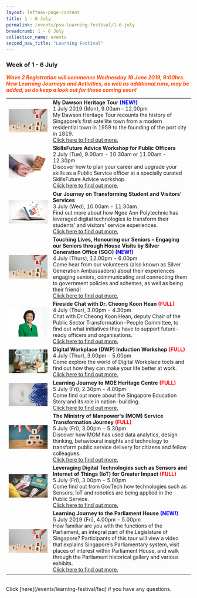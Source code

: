 ```yaml
---
layout: leftnav-page-content
title: 1 - 6 July
permalink: /events/psw-learning-festival/1-6-july
breadcrumb: 1 - 6 July
collection_name: events
second_nav_title: "Learning Festival"
---
```


<!--
---
layout: simple-page
title: learning festival
permalink: /learning-festival/1-6-july
breadcrumb: Learning Festival
---
-->
### Week of 1 - 6 July

<font color="orangered"><i><b>Wave 2 Registration will commence Wednesday 19 June 2019, 9:00hrs. New Learning Journeys and Activities, as well as additional runs, may be added, so do keep a look out for those coming soon!</b></i></font>

<table>
<tr>
    <td>
      <a href="/events/learning-journeys/event-details/LJ_DawsonTour"> <img src="/images/Engage1.jpg" /></a>
    </td>
    <td>
      <b>My Dawson Heritage Tour<font color="blue"> (NEW!)</font></b>
      <br>1 July 2019 (Mon), 9.00am – 12.00pm 
      <br>My Dawson Heritage Tour recounts the history of Singapore’s first satellite town from a modern residential town in 1959 to the founding of the port city in 1819. 
      <br><a href="/events/learning-journeys/event-details/LJ_DawsonTour">Click here to find out more.</a>
    </td>
</tr>  
 <tr>
    <td>
      <a href="/events/learning-journeys/event-details/LA_SFAWfPO"> <img src="/images/SkillUp2.jpg" /></a>
    </td>
    <td>
      <b>SkillsFuture Advice Workshop for Public Officers</b>
      <br>2 July (Tue), 9.00am - 10.30am or 11.00am - 12.30pm
      <br>Discover how to plan your career and upgrade your skills as a Public Service officer at a specially curated SkillsFuture Advice workshop. 
      <br><a href="/events/learning-journeys/event-details/LA_SFAWfPO">Click here to find out more.</a>
    </td>
  </tr>
<tr>
    <td>
      <a href="/events/learning-journeys/event-details/LJ_OJoTSaVS"> <img src="/images/SkillUp1.jpg" /></a>
    </td>
    <td>
      <b>Our Journey on Transforming Student and Visitors’ Services</b>
      <br>3 July (Wed), 10.00am - 11.30am
      <br>Find out more about how Ngee Ann Polytechnic has leveraged digital technologies to transform their students' and visitors' service experiences.
      <br><a href="/events/learning-journeys/event-details/LJ_OJoTSaVS">Click here to find out more.</a>
    </td>
  </tr>  
<tr>
    <td>
      <a href="/events/learning-journeys/event-details/LJ_SGOEngage"> <img src="/images/Engage1.jpg" /></a>
    </td>
    <td>
      <b>Touching Lives, Honouring our Seniors – Engaging our Seniors through House Visits by Silver Generation Office (SGO)<font color="blue"> (NEW!)</font></b>
      <br>4 July (Thurs), 12.00pm - 6.00pm
      <br>Come hear from our volunteers (also known as Silver Generation Ambassadors) about their experiences engaging seniors, communicating and connecting them to government policies and schemes, as well as being their friend!
      <br><a href="/events/learning-journeys/event-details/LJ_SGOEngage">Click here to find out more.</a>
    </td>
</tr>  
<tr>
    <td>
      <a href="/events/learning-journeys/event-details/LC_FC_HDB"> <img src="/images/CEO HDB Dr Cheong Koon Hean.png" /></a>
    </td>
    <td>
      <b>Fireside Chat with Dr. Cheong Koon Hean<font color="red"> (FULL)</font></b>
      <br>4 July (Thur), 3.00pm - 4.30pm
      <br>Chat with Dr Cheong Koon Hean, deputy Chair of the Public Sector Transformation-People Committee, to find out what initiatives they have to support future-ready officers and organisations.
      <br><a href="/events/learning-journeys/event-details/LC_FC_HDB">Click here to find out more.</a>
    </td>
  </tr>
  <tr>
    <td>
      <a href="/events/learning-journeys/event-details/LA_DWP"> <img src="/images/Digital1.jpeg" /></a>
    </td>
    <td>
      <b>Digital Workplace (DWP) Induction Workshop<font color="red"> (FULL)</font></b>
      <br>4 July (Thur), 3.00pm - 5.00pm   
      <br>Come explore the world of Digital Workplace tools and find out how they can make your life better at work. 
      <br><a href="/events/learning-journeys/event-details/LA_DWP">Click here to find out more.</a>
    </td>
  </tr>  
  <tr>
    <td> 
      <a href="/events/learning-journeys/event-details/LJ_moeheritage"> <img src="/images/Innovate1.jpg" /></a>
    </td>
    <td>
      <b>Learning Journey to MOE Heritage Centre<font color="red"> (FULL)</font></b>
      <br>5 July (Fri), 2.30pm - 4.00pm
      <br>Come find out more about the Singapore Education Story and its role in nation-building.
      <br><a href="/events/learning-journeys/event-details/LJ_moeheritage">Click here to find out more.</a>
    </td>
  </tr>  
  <tr>
     <td>
      <a href="/events/learning-journeys/event-details/LJ_momservice"> <img src="/images/Engage2.jpeg" /></a>
    </td>
    <td>
      <b>The Ministry of Manpower's (MOM) Service Transformation Journey<font color="red"> (FULL)</font></b>
      <br>5 July (Fri), 3.00pm - 5.30pm
      <br>Discover how MOM has used data analytics, design thinking, behavioural insights and technology to transform public service delivery for citizens and fellow colleagues. 
      <br><a href="/events/learning-journeys/event-details/LJ_momservice">Click here to find out more.</a>
    </td>
  </tr>
  <tr>
    <td>
      <a href="/events/learning-journeys/event-details/LJ_sensoriot"> <img src="/images/Digital2.jpg" /></a>
    </td>
    <td>
      <b>Leveraging Digital Technologies such as Sensors and Internet of Things (IoT) for Greater Impact <font color="red"> (FULL)</font></b>
      <br>5 July (Fri), 3.00pm - 5.00pm
      <br>Come find out from GovTech how technologies such as Sensors, IoT and robotics are being applied in the Public Service.
      <br><a href="/events/learning-journeys/event-details/LJ_sensoriot">Click here to find out more.</a>
    </td>
  </tr>
  <tr>
    <td>
      <a href="/events/learning-journeys/event-details/LJ_ ParliamentHouse"> <img src="/images/Engage1.jpg" /></a>
    </td>
    <td>
      <b>Learning Journey to the Parliament House<font color="blue"> (NEW!)</font></b>
      <br>5 July 2019 (Fri), 4.00pm - 5.00pm
      <br>How familiar are you with the functions of the Parliament, an integral part of the Legislature of Singapore? Participants of this tour will view a video that explains Singapore’s Parliamentary system, visit places of interest within Parliament House, and walk through the Parliament historical gallery and various exhibits.
      <br><a href="/events/learning-journeys/event-details/LJ_ ParliamentHouse">Click here to find out more.</a>
    </td>
  </tr>
</table>
<br> Click [here](/events/learning-festival/faq) if you have any questions. 
